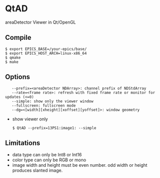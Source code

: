 QtAD
====

areaDetector Viewer in Qt/OpenGL

Compile
-------
```
$ export EPICS_BASE=/your-epics/base/
$ export EPICS_HOST_ARCH=linux-x86_64
$ qmake 
$ make
```

Options
-------
```
   --prefix=<areaDetector NDArray>: channel prefix of NDStdArray
   --rate=<frame rate>: refresh with fixed frame rate or monitor for updates (<=0)
   --simple: show only the viewer window
   --fullscreen: fullscreen mode
   --dg=<[width][xheight][xoffset][yoffset]>: window geometry
```
* show viewer only 

  ```
  $ QtAD --prefix=13PS1:image1: --simple
  ```

Limitations
-----------
* data type can only be Int8 or Int16
* color type can only be RGB or mono
* image width and height must be even number. odd width or height produces slanted image.
